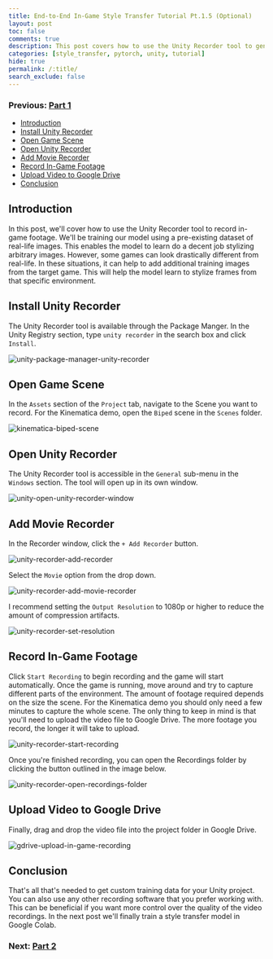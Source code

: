 ```yaml
---
title: End-to-End In-Game Style Transfer Tutorial Pt.1.5 (Optional)
layout: post
toc: false
comments: true
description: This post covers how to use the Unity Recorder tool to generate additional training data for our style transfer model.
categories: [style_transfer, pytorch, unity, tutorial]
hide: true
permalink: /:title/
search_exclude: false
---
```


### Previous: [Part 1](https://christianjmills.com/End-To-End-In-Game-Style-Transfer-Tutorial-1/)

* [Introduction](#introduction)
* [Install Unity Recorder](#install-unity-recorder)
* [Open Game Scene](#open-game-scene)
* [Open Unity Recorder](#open-unity-recorder)
* [Add Movie Recorder](#add-movie-recorder)
* [Record In-Game Footage](#record-in-game-footage)
* [Upload Video to Google Drive](#upload-video-to-google-drive)
* [Conclusion](#conclusion)

## Introduction

In this post, we'll cover how to use the Unity Recorder tool to record in-game footage. We'll be training our model using a pre-existing dataset of real-life images. This enables the model to learn do a decent job stylizing arbitrary images. However, some games can look drastically different from real-life. In these situations, it can help to add additional training images from the target game. This will help the model learn to stylize frames from that specific environment.

## Install Unity Recorder

The Unity Recorder tool is available through the Package Manger. In the Unity Registry section, type `unity recorder` in the search box and click `Install`.

![unity-package-manager-unity-recorder](..\images\end-to-end-in-game-style-transfer-tutorial\unity-package-manager-unity-recorder.png)



## Open Game Scene

In the `Assets` section of the `Project` tab, navigate to the Scene you want to record. For the Kinematica demo, open the `Biped` scene in the `Scenes` folder.

![kinematica-biped-scene](..\images\end-to-end-in-game-style-transfer-tutorial\kinematica-biped-scene.png)



## Open Unity Recorder

The Unity Recorder tool is accessible in the `General` sub-menu in the `Windows` section. The tool will open up in its own window.

![unity-open-unity-recorder-window](..\images\end-to-end-in-game-style-transfer-tutorial\unity-open-unity-recorder-window.png)



## Add Movie Recorder

In the Recorder window, click the `+ Add Recorder` button. 

![unity-recorder-add-recorder](..\images\end-to-end-in-game-style-transfer-tutorial\unity-recorder-add-recorder.png)

Select the `Movie` option from the drop down.

![unity-recorder-add-movie-recorder](..\images\end-to-end-in-game-style-transfer-tutorial\unity-recorder-add-movie-recorder.png)



I recommend setting the `Output Resolution` to 1080p or higher to reduce the amount of compression artifacts.

![unity-recorder-set-resolution](..\images\end-to-end-in-game-style-transfer-tutorial\unity-recorder-set-resolution.png)



## Record In-Game Footage

Click `Start Recording` to begin recording and the game will start automatically. Once the game is running, move around and try to capture different parts of the environment. The amount of footage required depends on the size the scene. For the Kinematica demo you should only need a few minutes to capture the whole scene. The only thing to keep in mind is that you'll need to upload the video file to Google Drive. The more footage you record, the longer it will take to upload. 

![unity-recorder-start-recording](..\images\end-to-end-in-game-style-transfer-tutorial\unity-recorder-start-recording.png)

Once you're finished recording, you can open the Recordings folder by clicking the button outlined in the image below.

![unity-recorder-open-recordings-folder](..\images\end-to-end-in-game-style-transfer-tutorial\unity-recorder-open-recordings-folder.png)



## Upload Video to Google Drive

Finally, drag and drop the video file into the project folder in Google Drive.

![gdrive-upload-in-game-recording](..\images\end-to-end-in-game-style-transfer-tutorial\gdrive-upload-in-game-recording.png)



## Conclusion

That's all that's needed to get custom training data for your Unity project. You can also use any other recording software that you prefer working with. This can be beneficial if you want more control over the quality of the video recordings. In the next post we'll finally train a style transfer model in Google Colab.

### Next: [Part 2](https://christianjmills.com/End-To-End-In-Game-Style-Transfer-Tutorial-2/)

